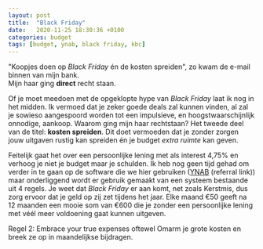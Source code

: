```yaml
---
layout: post
title:  "Black Friday"
date:   2020-11-25 18:30:36 +0100
categories: budget
tags: [budget, ynab, black friday, kbc]
---
```

"Koopjes doen op *Black Friday* én de kosten spreiden", zo kwam de e-mail binnen van mijn bank.\
Mijn haar ging **direct** recht staan. 

<!--more-->

Of je moet meedoen met de opgeklopte hype van *Black Friday* laat ik nog in het midden. Ik vermoed dat je zeker goede deals zal kunnen vinden, al zal je sowieso aangespoord worden tot een impulsieve, en hoogstwaarschijnlijk onnodige, aankoop.
Waarom ging mijn haar rechtstaan? Het tweede deel van de titel: **kosten spreiden**. Dit doet vermoeden dat je zonder zorgen jouw uitgaven rustig kan spreiden én je budget *extra ruimte* kan geven.

Feitelijk gaat het over een persoonlijke lening met als interest 4,75% en verhoog je niet je budget maar je schulden.
Ik heb nog geen tijd gehad om verder in te gaan op de software die we hier gebruiken ([YNAB][YNAB] (referral link)) maar onderliggend wordt er gebruik gemaakt van een systeem bestaande uit 4 regels. Je weet dat *Black Friday* er aan komt, net zoals Kerstmis, dus zorg ervoor dat je geld op zij zet tijdens het jaar. Elke maand €50 geeft na 12 maanden een mooie som van €600 die je zonder een persoonlijke lening met véél meer voldoening gaat kunnen uitgeven.

Regel 2: Embrace your true expenses oftewel Omarm je grote kosten en breek ze op in maandelijkse bijdragen.


[YNAB]: https://ynab.com/referral/?ref=nK4-awM84GDPqxy7&utm_source=customer_referral